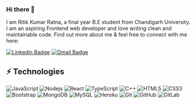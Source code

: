 ### Hi there 👋

I am Ritik Kumar Ratna, a final year B.E student from Chandigarh University. I am an aspiring Frontend web developer and love writing clean and maintainable code. Find out more about me & feel free to connect with me here:

[![Linkedin Badge](https://img.shields.io/badge/-ritik-blue?style=flat-square&logo=Linkedin&logoColor=white&link=https://www.linkedin.com/in/ritik/)](https://www.linkedin.com/in/ritik-kumar-ratna-47a101206/)
[![Gmail Badge](https://img.shields.io/badge/-mauryahritik31@gmail.com-c14438?style=flat-square&logo=Gmail&logoColor=white&link=)](mailto:mauryahritik31@gmail.com)


## ⚡ Technologies

![JavaScript](https://img.shields.io/badge/-JavaScript-black?style=flat-square&logo=javascript)
![Nodejs](https://img.shields.io/badge/-Nodejs-black?style=flat-square&logo=Node.js)
![React](https://img.shields.io/badge/-React-black?style=flat-square&logo=react)
![TypeScript](https://img.shields.io/badge/-TypeScript-007ACC?style=flat-square&logo=typescript)
![C++](https://img.shields.io/badge/-C++-00599C?style=flat-square&logo=c)
![HTML5](https://img.shields.io/badge/-HTML5-E34F26?style=flat-square&logo=html5&logoColor=white)
![CSS3](https://img.shields.io/badge/-CSS3-1572B6?style=flat-square&logo=css3)
![Bootstrap](https://img.shields.io/badge/-Bootstrap-563D7C?style=flat-square&logo=bootstrap)
![MongoDB](https://img.shields.io/badge/-MongoDB-black?style=flat-square&logo=mongodb)
![MySQL](https://img.shields.io/badge/-MySQL-black?style=flat-square&logo=mysql)
![Heroku](https://img.shields.io/badge/-Heroku-430098?style=flat-square&logo=heroku)
![Git](https://img.shields.io/badge/-Git-black?style=flat-square&logo=git)
![GitHub](https://img.shields.io/badge/-GitHub-181717?style=flat-square&logo=github)
![GitLab](https://img.shields.io/badge/-GitLab-FCA121?style=flat-square&logo=gitlab)

